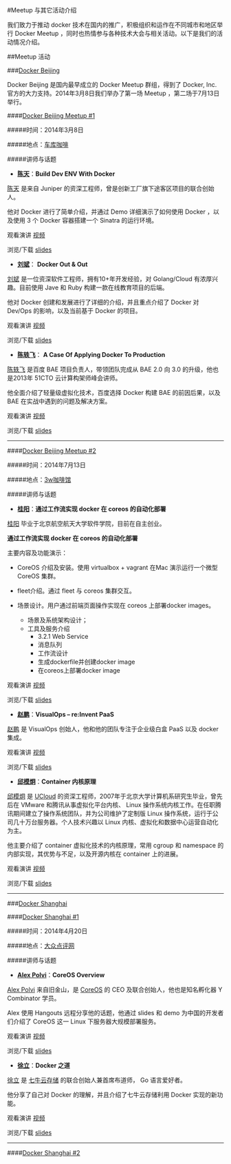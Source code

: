 #Meetup 与其它活动介绍

我们致力于推动 docker 技术在国内的推广，积极组织和运作在不同城市和地区举行 Docker Meetup ，同时也热情参与各种技术大会与相关活动。以下是我们的活动情况介绍。

##Meetup 活动

###[Docker Beijing](http://www.meetup.com/Docker-Beijing/) 

Docker Beijing 是国内最早成立的 Docker Meetup 群组，得到了 Docker, Inc. 官方的大力支持。2014年3月8日我们举办了第一场 Meetup ，第二场于7月13日举行。

####[Docker Beijing Meetup #1](http://www.meetup.com/Docker-Beijing/events/166378902/)

#####时间：2014年3月8日

#####地点：[车库咖啡](http://maps.google.com/maps?f=q&hl=en&q=48%E5%8F%B7%E9%91%AB%E9%BC%8E%E5%AE%BE%E9%A6%862%E6%A5%BC+%E6%B5%B7%E6%B7%80%E8%A5%BF%E5%A4%A7%E8%A1%97%2C+Haidian%2C+Beijing%2C+cn)

#####讲师与话题

- **[陈天](http://weibo.com/tchen82)**：**Build Dev ENV With Docker**

[陈天](http://weibo.com/tchen82) 是来自 Juniper 的资深工程师，曾是创新工厂旗下途客区项目的联合创始人。

他对 Docker 进行了简单介绍，并通过 Demo 详细演示了如何使用 Docker ，以及使用 3 个 Docker 容器搭建一个 Sinatra 的运行环境。

观看演讲 [视频](http://v.youku.com/v_show/id_XNjgzNjIzODg0.html)

浏览/下载 [slides](http://tchen.me/slides/build-dev-env-with-docker.html)

- **[刘斌](http://weibo.com/pmproad)**： **Docker Out & Out**

[刘斌](http://weibo.com/pmproad) 是一位资深软件工程师，拥有10+年开发经验，对 Golang/Cloud 有浓厚兴趣。目前使用 Jave 和 Ruby 构建一款在线教育项目的后端。

他对 Docker 创建和发展进行了详细的介绍，并且重点介绍了 Docker 对 Dev/Ops 的影响，以及当前基于 Docker 的项目。

观看演讲 [视频](http://v.youku.com/v_show/id_XNjgzNjQ1NTM2.html)

浏览/下载 [slides](http://glide.so/liubin0329/746ff18f318ba1baaf77)

- **[陈轶飞](http://weibo.com/bjchenyf)**： **A Case Of Applying Docker To Production**

[陈轶飞](http://weibo.com/bjchenyf) 是百度 BAE 项目负责人，带领团队完成从 BAE 2.0 向 3.0 的升级，他也是2013年 51CTO 云计算构架师峰会讲师。

他全面介绍了轻量级虚拟化技术，百度选择 Docker 构建 BAE 的前因后果，以及 BAE 在实战中遇到的问题及解决方案。

观看演讲 [视频](http://v.youku.com/v_show/id_XNjgzNzI5ODcy.html)

浏览/下载 [slides](http://resource.docker.cn/20140308-beijing-docker-meetup-chenyifei.pdf)
___

####[Docker Beijing Meetup #2](http://www.meetup.com/Docker-Beijing/events/190668082/)

#####时间：2014年7月13日

#####地点：[3w咖啡馆](https://www.google.com/maps/place/3W%E4%BA%92%E8%81%AF%E7%B6%B2%E4%B8%BB%E9%A1%8C%E5%92%96%E5%95%A1%E9%A4%A8/@39.983001,116.307046,17z/data=!3m1!4b1!4m2!3m1!1s0x35f0514f38a6da0b:0xb6f25bb43700b2bf?hl=en)

#####讲师与话题

- **[桂阳](http://weibo.com/u/1656755095)**：**通过工作流实现 docker 在 coreos 的自动化部署**

[桂阳](http://weibo.com/u/1656755095) 毕业于北京航空航天大学软件学院，目前在自主创业。

**通过工作流实现 docker 在 coreos 的自动化部署**

  主要内容及功能演示：

  - CoreOS 介绍及安装。使用 virtualbox + vagrant 在Mac 演示运行一个微型 CoreOS 集群。

  - fleet介绍。通过 fleet 与 coreos 集群交互。

  - 场景设计。用户通过前端页面操作实现在 coreos 上部署docker images。

    - 场景及系统架构设计；
    - 工具及服务介绍
      - 3.2.1 Web Service
      - 消息队列
      - 工作流设计
      - 生成dockerfile并创建docker image
      - 在coreos上部署docker image

观看演讲 [视频](http://v.youku.com/v_show/id_XNzQwNzU0MTQw.html)

浏览/下载 [slides](http://resource.docker.cn/guiyang-beijing-meetup.pdf)

- **[赵鹏](http://weibo.com/initsys)**：**VisualOps – re:Invent PaaS**

[赵鹏](http://weibo.com/initsys) 是 VisualOps 创始人，他和他的团队专注于企业级白盒 PaaS 以及 docker 集成。

观看演讲 [视频](http://v.youku.com/v_show/id_XNzQxMDU4MjQw.html)

浏览/下载 [slides](http://resource.docker.cn/visualops-reinvent-paas.pdf)

- **[邱模炯](http://weibo.com/u/2872606542)**：**Container 内核原理**

[邱模炯](http://weibo.com/u/2872606542) 是 [UCloud](http://www.ucloud.cn/) 的资深工程师，2007年于北京大学计算机系研究生毕业，曾先后在 VMware 和腾讯从事虚拟化平台内核、 Linux 操作系统内核工作。在任职腾讯期间建立了操作系统团队，并为公司维护了定制版 Linux 操作系统，运行于公司几十万台服务器。个人技术兴趣以 Linux 内核、虚拟化和数据中心运营自动化为主。

他主要介绍了 container 虚拟化技术的内核原理，常用 cgroup 和 namespace 的内部实现，其优势与不足，以及开源内核在 container 上的进展。

观看演讲 [视频](http://v.youku.com/v_show/id_XNzQwODkwODQ0.html)

浏览/下载 [slides](http://resource.docker.cn/qiumojiong-beijing-meetup.ppt)

____

###[Docker Shanghai](http://www.meetup.com/Docker-Shanghai/)

####[Docker Shanghai #1](http://www.meetup.com/Docker-Shanghai/events/170823902/)

#####时间：2014年4月20日

#####地点：[大众点评网](http://maps.google.com/maps?f=q&hl=en&q=%E4%B8%8A%E6%B5%B7%E5%B8%82%E9%95%BF%E5%AE%81%E5%8C%BA%E5%AE%89%E5%8C%96%E8%B7%AF492%E5%8F%B7%E6%98%93%E5%9B%ADC%E5%BA%A72%E6%A5%BC%2C+Shanghai%2C+cn)

#####讲师与话题

- **[Alex Polvi](https://twitter.com/polvi)**：**CoreOS Overview**

[Alex Polvi](https://twitter.com/polvi) 来自旧金山，是 [CoreOS](https://coreos.com/) 的 CEO 及联合创始人，他也是知名孵化器  Y Combinator 学员。

Alex 使用 Hangouts 远程分享他的话题，他通过 slides 和 demo 为中国的开发者们介绍了 CoreOS 这一 Linux 下服务器大规模部署服务。

观看演讲 [视频](http://v.youku.com/v_show/id_XNzA1OTcwNzA4.html)

浏览/下载 [slides](http://resource.docker.cn/coreos-overview.pdf)

- **[徐立](https://twitter.com/why404)**：**Docker 之道**

[徐立](https://twitter.com/why404) 是 [七牛云存储](http://www.qiniu.com/) 的联合创始人兼首席布道师， Go 语言爱好者。

他分享了自己对 Docker 的理解，并且介绍了七牛云存储利用 Docker 实现的新功能。

观看演讲 [视频](http://v.youku.com/v_show/id_XNzA3NDI1MzA4.html)

浏览/下载 [slides](http://resource.docker.cn/)
___
####[Docker Shanghai #2](http://www.meetup.com/Docker-Shanghai/events/197476672/)

